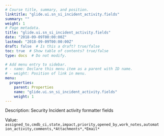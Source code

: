 ```yaml
---
# Course title, summary, and position.
linktitle: "glide.ui.sn_si_incident_activity.fields"
summary: ""
weight: 1
# Page metadata.
title: "glide.ui.sn_si_incident_activity.fields"
date: "2018-09-09T00:00:00Z"
lastmod: "2018-09-09T00:00:00Z"
draft: false  # Is this a draft? true/false
toc: true  # Show table of contents? true/false
type: docs  # Do not modify.

# Add menu entry to sidebar.
# - name: Declare this menu item as a parent with ID name.
# - weight: Position of link in menu.
menu:
  properties:
    parent: Properties
    name: "glide.ui.sn_si_incident_activity.fields"
    weight: 1
---
```


Description: Security Incident activity formatter fields


Value: `assigned_to,cmdb_ci,state,impact,priority,opened_by,work_notes,automation_activity,comments,*Attachments*,*Email*`